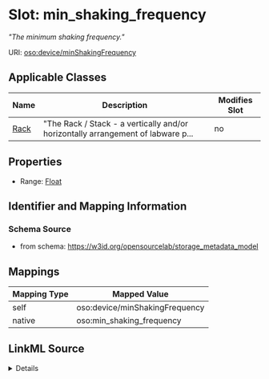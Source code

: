 

# Slot: min_shaking_frequency


_"The minimum shaking frequency."_





URI: [oso:device/minShakingFrequency](http://w3id.org/oso/device/minShakingFrequency)



<!-- no inheritance hierarchy -->





## Applicable Classes

| Name | Description | Modifies Slot |
| --- | --- | --- |
| [Rack](Rack.md) | "The Rack / Stack - a vertically and/or horizontally arrangement of labware p... |  no  |







## Properties

* Range: [Float](Float.md)





## Identifier and Mapping Information







### Schema Source


* from schema: https://w3id.org/opensourcelab/storage_metadata_model




## Mappings

| Mapping Type | Mapped Value |
| ---  | ---  |
| self | oso:device/minShakingFrequency |
| native | oso:min_shaking_frequency |




## LinkML Source

<details>
```yaml
name: min_shaking_frequency
description: '"The minimum shaking frequency."'
from_schema: https://w3id.org/opensourcelab/storage_metadata_model
rank: 1000
slot_uri: oso:device/minShakingFrequency
alias: min_shaking_frequency
domain_of:
- Rack
range: float
required: false
unit:
  ucum_code: Hz
  has_quantity_kind: OM:Frequency

```
</details>